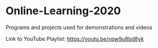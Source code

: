 # Online-Learning-2020
Programs and projects used for demonstrations and videos

Link to YouTube Playlist: https://youtu.be/vpw9u8bd8yk
